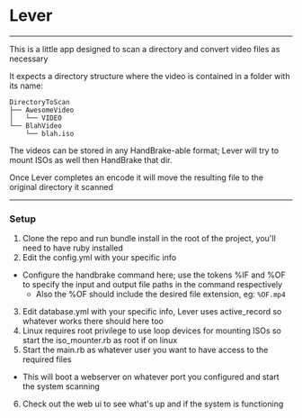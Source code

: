 # Lever
---

This is a little app designed to scan a directory and convert video files as necessary

It expects a directory structure where the video is contained in a folder with its name:
```
DirectoryToScan
├── AwesomeVideo
│   └── VIDEO
└── BlahVideo
    └── blah.iso
```

The videos can be stored in any HandBrake-able format; Lever will try to mount ISOs as well then HandBrake that dir.

Once Lever completes an encode it will move the resulting file to the original directory it scanned

---
### Setup
1. Clone the repo and run bundle install in the root of the project, you'll need to have ruby installed
2. Edit the config.yml with your specific info
  * Configure the handbrake command here; use the tokens %IF and %OF to specify the input and output file paths in the command respectively
    * Also the %OF should include the desired file extension, eg: ```%OF.mp4```
3. Edit database.yml with your specific info, Lever uses active_record so whatever works there should here too
4. Linux requires root privilege to use loop devices for mounting ISOs so start the iso_mounter.rb as root if on linux
5. Start the main.rb as whatever user you want to have access to the required files
  * This will boot a webserver on whatever port you configured and start the system scanning
6. Check out the web ui to see what's up and if the system is functioning
